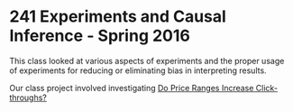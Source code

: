 # 241 Experiments and Causal Inference - Spring 2016

This class looked at various aspects of experiments and the proper usage of experiments for reducing or eliminating bias in interpreting results.

Our class project involved investigating [Do Price Ranges Increase Click-throughs?](https://arxiv.org/abs/1610.05562)
